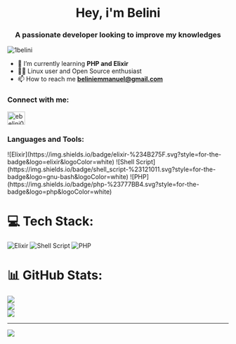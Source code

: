 <h1 align="center">Hey, i'm Belini</h1>
<h3 align="center">A passionate developer looking to improve my knowledges</h3>

<p align="left"> <img src="https://komarev.com/ghpvc/?username=1belini&label=Profile%20views&color=0e75b6&style=flat" alt="1belini" /> </p>

- 🌱 I’m currently learning **PHP and Elixir**
- 👨‍💻 Linux user and Open Source enthusiast
- 📫 How to reach me **beliniemmanuel@gmail.com**

<h3 align="left">Connect with me:</h3>
<p align="left">


<a href="https://instagram.com/ebelini01" target="blank"><img align="center" src="https://raw.githubusercontent.com/rahuldkjain/github-profile-readme-generator/master/src/images/icons/Social/instagram.svg" alt="ebelini01" height="30" width="40" /></a>
</p>

<h3 align="left">Languages and Tools:</h3>
![Elixir](https://img.shields.io/badge/elixir-%234B275F.svg?style=for-the-badge&logo=elixir&logoColor=white) ![Shell Script](https://img.shields.io/badge/shell_script-%23121011.svg?style=for-the-badge&logo=gnu-bash&logoColor=white) ![PHP](https://img.shields.io/badge/php-%23777BB4.svg?style=for-the-badge&logo=php&logoColor=white)



# 💻 Tech Stack:
![Elixir](https://img.shields.io/badge/elixir-%234B275F.svg?style=for-the-badge&logo=elixir&logoColor=white) ![Shell Script](https://img.shields.io/badge/shell_script-%23121011.svg?style=for-the-badge&logo=gnu-bash&logoColor=white) ![PHP](https://img.shields.io/badge/php-%23777BB4.svg?style=for-the-badge&logo=php&logoColor=white)
# 📊 GitHub Stats:
![](https://github-readme-stats.vercel.app/api?username=1belini&theme=dark&hide_border=false&include_all_commits=false&count_private=false)<br/>
![](https://github-readme-streak-stats.herokuapp.com/?user=1belini&theme=dark&hide_border=false)<br/>
![](https://github-readme-stats.vercel.app/api/top-langs/?username=1belini&theme=dark&hide_border=false&include_all_commits=false&count_private=false&layout=compact)

---
[![](https://visitcount.itsvg.in/api?id=1belini&icon=0&color=0)](https://visitcount.itsvg.in)
